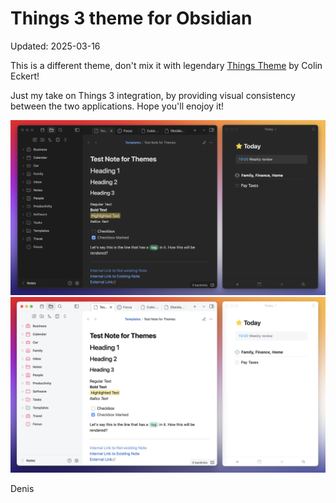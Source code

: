 # Things 3 theme for Obsidian
Updated: 2025-03-16

This is a different theme, don't mix it with legendary [Things Theme](https://www.google.com/url?sa=t&source=web&rct=j&opi=89978449&url=https://github.com/colineckert/obsidian-things&ved=2ahUKEwiy3Li9oY-MAxUOSPEDHZGqKVUQFnoECBUQAQ&usg=AOvVaw2YUK11ZDLIbbSD1G9rrdi-) by Colin Eckert!

Just my take on Things 3 integration, by providing visual consistency between the two applications. 
Hope you'll enojoy it!

![](https://github.com/MrParalloid/obsidian-things/blob/main/2025-03-16%20Things%20Dark.jpeg)
![](https://github.com/MrParalloid/obsidian-things/blob/main/2025-03-16%20Things%20Light.jpeg)

Denis

